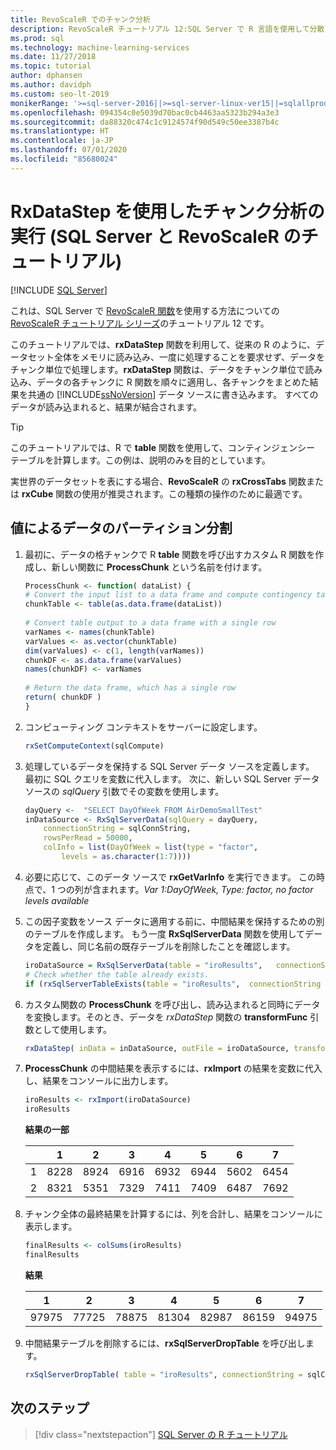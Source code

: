 ```yaml
---
title: RevoScaleR でのチャンク分析
description: RevoScaleR チュートリアル 12:SQL Server で R 言語を使用して分散された分析のデータをチャンクに分割する方法。
ms.prod: sql
ms.technology: machine-learning-services
ms.date: 11/27/2018
ms.topic: tutorial
author: dphansen
ms.author: davidph
ms.custom: seo-lt-2019
monikerRange: '>=sql-server-2016||>=sql-server-linux-ver15||=sqlallproducts-allversions'
ms.openlocfilehash: 094354c0e5039d70bac0cb4463aa5323b294a3e3
ms.sourcegitcommit: da88320c474c1c9124574f90d549c50ee3387b4c
ms.translationtype: HT
ms.contentlocale: ja-JP
ms.lasthandoff: 07/01/2020
ms.locfileid: "85680024"
---
```

# <a name="perform-chunking-analysis-using-rxdatastep-sql-server-and-revoscaler-tutorial"></a>RxDataStep を使用したチャンク分析の実行 (SQL Server と RevoScaleR のチュートリアル)
 [!INCLUDE [SQL Server](../../includes/applies-to-version/sqlserver.md)]

これは、SQL Server で [RevoScaleR 関数](https://docs.microsoft.com/machine-learning-server/r-reference/revoscaler/revoscaler)を使用する方法についての [RevoScaleR チュートリアル シリーズ](deepdive-data-science-deep-dive-using-the-revoscaler-packages.md)のチュートリアル 12 です。

このチュートリアルでは、**rxDataStep** 関数を利用して、従来の R のように、データセット全体をメモリに読み込み、一度に処理することを要求せず、データをチャンク単位で処理します。**rxDataStep** 関数は、データをチャンク単位で読み込み、データの各チャンクに R 関数を順々に適用し、各チャンクをまとめた結果を共通の [!INCLUDE[ssNoVersion](../../includes/ssnoversion-md.md)] データ ソースに書き込みます。 すべてのデータが読み込まれると、結果が結合されます。

> [!TIP]
> このチュートリアルでは、R で **table** 関数を使用して、コンティンジェンシー テーブルを計算します。この例は、説明のみを目的としています。 
> 
> 実世界のデータセットを表にする場合、**RevoScaleR** の **rxCrossTabs** 関数または **rxCube** 関数の使用が推奨されます。この種類の操作のために最適です。

## <a name="partition-data-by-values"></a>値によるデータのパーティション分割

1. 最初に、データの格チャンクで R **table** 関数を呼び出すカスタム R 関数を作成し、新しい関数に **ProcessChunk** という名前を付けます。
  
    ```R
    ProcessChunk <- function( dataList) {
    # Convert the input list to a data frame and compute contingency table
    chunkTable <- table(as.data.frame(dataList))
  
    # Convert table output to a data frame with a single row
    varNames <- names(chunkTable)
    varValues <- as.vector(chunkTable)
    dim(varValues) <- c(1, length(varNames))
    chunkDF <- as.data.frame(varValues)
    names(chunkDF) <- varNames
  
    # Return the data frame, which has a single row
    return( chunkDF )
    }
    ```

2. コンピューティング コンテキストをサーバーに設定します。
  
    ```R
    rxSetComputeContext(sqlCompute)
    ```
  
3. 処理しているデータを保持する SQL Server データ ソースを定義します。 最初に SQL クエリを変数に代入します。 次に、新しい SQL Server データ ソースの *sqlQuery* 引数でその変数を使用します。
  
    ```R
    dayQuery <-  "SELECT DayOfWeek FROM AirDemoSmallTest"
    inDataSource <- RxSqlServerData(sqlQuery = dayQuery,
        connectionString = sqlConnString,
        rowsPerRead = 50000,
        colInfo = list(DayOfWeek = list(type = "factor",
            levels = as.character(1:7))))
    ```

4. 必要に応じて、このデータ ソースで **rxGetVarInfo** を実行できます。 この時点で、1 つの列が含まれます。*Var 1:DayOfWeek, Type: factor, no factor levels available*
     
5. この因子変数をソース データに適用する前に、中間結果を保持するための別のテーブルを作成します。 もう一度 **RxSqlServerData** 関数を使用してデータを定義し、同じ名前の既存テーブルを削除したことを確認します。
  
    ```R
    iroDataSource = RxSqlServerData(table = "iroResults",   connectionString = sqlConnString)
    # Check whether the table already exists.
    if (rxSqlServerTableExists(table = "iroResults",  connectionString = sqlConnString))  { rxSqlServerDropTable( table = "iroResults", connectionString = sqlConnString) }
    ```
  
7.  カスタム関数の **ProcessChunk** を呼び出し、読み込まれると同時にデータを変換します。そのとき、データを *rxDataStep* 関数の **transformFunc** 引数として使用します。
  
    ```R
    rxDataStep( inData = inDataSource, outFile = iroDataSource, transformFunc = ProcessChunk, overwrite = TRUE)
    ```
  
8.  **ProcessChunk** の中間結果を表示するには、**rxImport** の結果を変数に代入し、結果をコンソールに出力します。
  
    ```R
    iroResults <- rxImport(iroDataSource)
    iroResults
    ```

    **結果の一部**

    |      |    1  |   2   |  3   |  4   |  5  |   6   |  7 |
    | --- | ---  | --- | ---  |  ---  | ---  | ---  | --- |
    | 1 | 8228 | 8924 | 6916 | 6932 | 6944 | 5602 | 6454 |
    | 2  | 8321  | 5351 | 7329 | 7411 | 7409 | 6487 | 7692 |

9. チャンク全体の最終結果を計算するには、列を合計し、結果をコンソールに表示します。

    ```R
    finalResults <- colSums(iroResults)
    finalResults
    ```

    **結果**

    1  |   2  |   3  |   4  |   5  |   6  |   7
    ---  |   ---  |   ---  |   ---  |   ---  |   ---  |   ---
    97975 | 77725 | 78875 | 81304 | 82987 | 86159 | 94975 

10. 中間結果テーブルを削除するには、**rxSqlServerDropTable** を呼び出します。
  
    ```R
    rxSqlServerDropTable( table = "iroResults", connectionString = sqlConnString)
    ```

## <a name="next-steps"></a>次のステップ

> [!div class="nextstepaction"]
> [SQL Server の R チュートリアル](sql-server-r-tutorials.md)